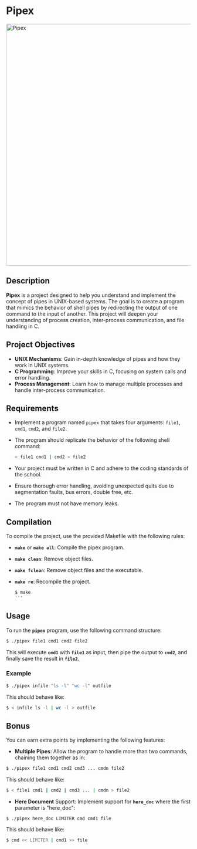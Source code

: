 # Pipex

<img width="659" alt="Pipex" src="https://github.com/user-attachments/assets/a38a040b-adda-4da9-b2f4-6f688f88417a">

## Description

**Pipex** is a project designed to help you understand and implement the concept of pipes in UNIX-based systems. The goal is to create a program that mimics the behavior of shell pipes by redirecting the output of one command to the input of another. This project will deepen your understanding of process creation, inter-process communication, and file handling in C.

## Project Objectives

- **UNIX Mechanisms**: Gain in-depth knowledge of pipes and how they work in UNIX systems.
- **C Programming**: Improve your skills in C, focusing on system calls and error handling.
- **Process Management**: Learn how to manage multiple processes and handle inter-process communication.

## Requirements

- Implement a program named `pipex` that takes four arguments: `file1`, `cmd1`, `cmd2`, and `file2`.
- The program should replicate the behavior of the following shell command:
  
  ```bash
  < file1 cmd1 | cmd2 > file2
  ```
- Your project must be written in C and adhere to the coding standards of the school.
- Ensure thorough error handling, avoiding unexpected quits due to segmentation faults, bus errors, double free, etc.
- The program must not have memory leaks.

## Compilation

To compile the project, use the provided Makefile with the following rules:

- **`make`** or **`make all`**: Compile the pipex program.
- **`make clean`**: Remove object files.
- **`make fclean`**: Remove object files and the executable.
- **`make re`**: Recompile the project.

  ```bash
  $ make
  '''

## Usage

To run the **`pipex`** program, use the following command structure:

```bash
$ ./pipex file1 cmd1 cmd2 file2
```

This will execute **`cmd1`** with **`file1`** as input, then pipe the output to **`cmd2`**, and finally save the result in **`file2`**.

### Example

```bash
$ ./pipex infile "ls -l" "wc -l" outfile
```

This should behave like:

```bash
$ < infile ls -l | wc -l > outfile
```

## Bonus

You can earn extra points by implementing the following features:

- **Multiple Pipes**: Allow the program to handle more than two commands, chaining them together as in:

```bash
$ ./pipex file1 cmd1 cmd2 cmd3 ... cmdn file2
```

This should behave like:

```bash
$ < file1 cmd1 | cmd2 | cmd3 ... | cmdn > file2
```
- **Here Document** Support: Implement support for **`here_doc`** where the first parameter is "here_doc":

```bahs
$ ./pipex here_doc LIMITER cmd cmd1 file
```

This should behave like:

```bash
$ cmd << LIMITER | cmd1 >> file
```
